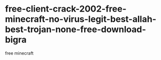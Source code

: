 # free-client-crack-2002-free-minecraft-no-virus-legit-best-allah-best-trojan-none-free-download-bigra
free minecraft
